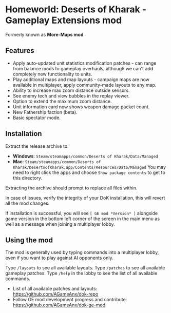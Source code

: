# Homeworld: Deserts of Kharak - **Gameplay Extensions mod**

Formerly known as **More-Maps mod**

## Features
- Apply auto-updated unit statistics modification patches - can range from balance mods to gameplay overhauls, although we can't add completely new functionality to units.
- Play additional maps and map layouts - campaign maps are now available in multiplayer, apply community-made layouts to any map.
- Ability to increase max zoom distance outside sensors.
- See enemy tech and view bubbles in the replay viewer.
- Option to extend the maximum zoom distance.
- Unit information card now shows weapon damage packet count.
- New Fathership faction (beta).
- Basic spectator mode.

## Installation

Extract the release archive to:

- **Windows**: `Steam/steamapps/common/Deserts of Kharak/Data/Managed` 
- **Mac**: `Steam/steamapps/common/Deserts of Kharak/DesertsofKharak.app/Contents/Resources/Data/Managed`
You may need to right click the apps and choose `Show package contents` to get to this directory.

Extracting the archive should prompt to replace all files within.

In case of issues, verify the integrity of your DoK installation, this will revert all the mod changes.

If installation is successful, you will see `[ GE mod *Version* ]` alongside game version in the bottom left corner of the screen in the main menu as well as a message when joining a multiplayer lobby.

## Using the mod
The mod is generally used by typing commands into a multiplayer lobby, even if you want to play against AI opponents only.

Type `/layouts` to see all available layouts.
Type `/patches` to see all available gameplay patches.
Type `/help` in the lobby to see the list of all available commands.

- List of all available patches and layouts: https://github.com/AGameAnx/dok-repo
- Follow GE mod development progress and contribute: https://github.com/AGameAnx/dok-ge-mod
